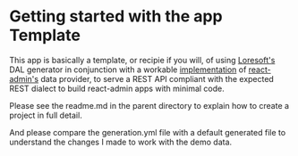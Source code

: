 ﻿# Getting started with the app Template

This app is basically a template, or recipie if you will, 
of using [Loresoft's](www.loresoft.com) DAL generator in conjunction 
with a workable [implementation](https://github.com/zachrybaker/ra-data-rest-client) of 
[react-admin's](https://github.com/marmelab/react-admin) data provider, 
to serve a REST API compliant with the expected REST dialect to build react-admin apps with minimal code.

Please see the readme.md in the parent directory to explain how to create a project in full detail.

And please compare the generation.yml file with a default generated file to understand the changes I made to work with the demo data.
